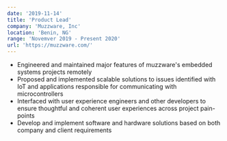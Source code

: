 ```yaml
---
date: '2019-11-14'
title: 'Product Lead'
company: 'Muzzware, Inc'
location: 'Benin, NG'
range: 'Novemver 2019 - Present 2020'
url: 'https://muzzware.com/'
---
```


- Engineered and maintained major features of muzzware's embedded systems projects remotely
- Proposed and implemented scalable solutions to issues identified with IoT and applications responsible for communicating with microcontrollers
- Interfaced with user experience engineers and other developers to ensure thoughtful and coherent user experiences across project pain-points
- Develop and implement software and hardware solutions based on both company and client requirements
